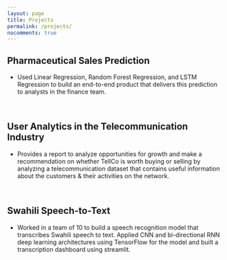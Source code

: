 ```yaml
---
layout: page
title: Projects
permalink: /projects/
nocomments: true
---
```

## Pharmaceutical Sales Prediction
* Used Linear Regression, Random Forest Regression, and LSTM Regression to build an end-to-end product that delivers this prediction to analysts in the finance team.
<br>

## User Analytics in the Telecommunication Industry
* Provides a report to analyze opportunities for growth and make a recommendation on whether TellCo is worth buying or selling by analyzing a telecommunication dataset that contains useful information about the customers & their activities on the network. 
<br>

## Swahili Speech-to-Text
* Worked in a team of 10 to build a speech recognition model that transcribes Swahili speech to text. Applied CNN and bi-directional RNN deep learning architectures using TensorFlow for the model and built a transcription dashboard using streamlit.
<br>

